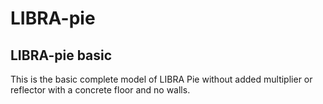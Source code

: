 # LIBRA-pie

## LIBRA-pie basic

This is the basic complete model of LIBRA Pie without added multiplier or reflector with a concrete floor and no walls.
